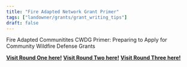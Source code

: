 ```yaml
---
title: "Fire Adapted Network Grant Primer"
tags: ["landowner/grants/grant_writing_tips"]
draft: false
---
```


Fire Adapted Communitites CWDG Primer: Preparing to Apply for Community Wildfire Defense Grants


[**Visit Round One here!**](https://fireadaptednetwork.org/cwdg-primer/)
[**Visit Round Two here!**](https://fireadaptednetwork.org/cwgd-round-2/)
[**Visit Round Three here!**](https://fireadaptednetwork.org/cwdg-round-three-application-primer/)

